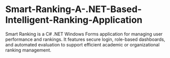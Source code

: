 # Smart-Ranking-A-.NET-Based-Intelligent-Ranking-Application
Smart Ranking is a C# .NET Windows Forms application for managing user performance and rankings. It features secure login, role-based dashboards, and automated evaluation to support efficient academic or organizational ranking management.
